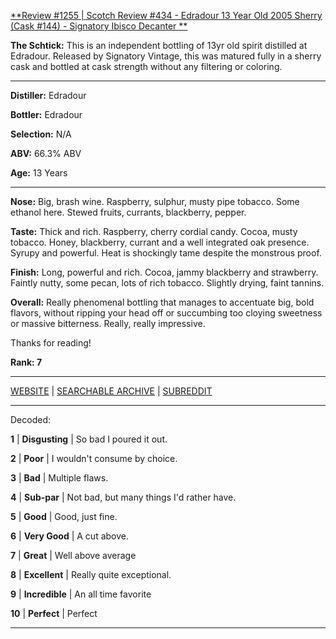 
[**Review #1255 | Scotch Review #434 - Edradour 13 Year Old 2005 Sherry (Cask #144) - Signatory Ibisco Decanter **]( https://t8ke.review/review-1255-edradour-13-year-old-2005-sherry-cask-144-signatory-ibisco-decanter)

**The Schtick:** This is an independent bottling of 13yr old spirit distilled at Edradour. Released by Signatory Vintage, this was matured fully in a sherry cask and bottled at cask strength without any filtering or coloring.

-----

**Distiller:**  Edradour

**Bottler:**  Edradour

**Selection:** N/A

**ABV:** 66.3% ABV

**Age:** 13 Years 

-----

**Nose:**  Big, brash wine. Raspberry, sulphur, musty pipe tobacco. Some ethanol here. Stewed fruits, currants, blackberry, pepper.

**Taste:** Thick and rich. Raspberry, cherry cordial candy. Cocoa, musty tobacco. Honey, blackberry, currant and a well integrated oak presence. Syrupy and powerful. Heat is shockingly tame despite the monstrous proof.

**Finish:** Long, powerful and rich. Cocoa, jammy blackberry and strawberry. Faintly nutty, some pecan, lots of rich tobacco. Slightly drying, faint tannins.

**Overall:** Really phenomenal bottling that manages to accentuate big, bold flavors, without ripping your head off or succumbing too cloying sweetness or massive bitterness. Really, really impressive.

Thanks for reading!

**Rank: 7**



-----

[WEBSITE](https://t8ke.review) | [SEARCHABLE ARCHIVE](https://t8ke.review/review-archive/) | [SUBREDDIT](https://reddit.com/r/t8kereviews)

-----

Decoded:

**1** | **Disgusting** | So bad I poured it out.

**2** | **Poor** | I wouldn't consume by choice.

**3** | **Bad** | Multiple flaws.

**4** | **Sub-par** | Not bad, but many things I'd rather have.

**5** | **Good** | Good, just fine.

**6** | **Very Good** | A cut above.

**7** | **Great** | Well above average

**8** | **Excellent** | Really quite exceptional.

**9** | **Incredible** | An all time favorite

**10** | **Perfect** | Perfect

----


